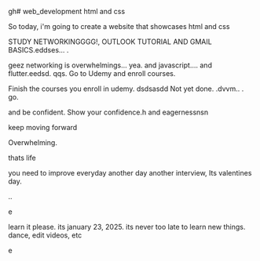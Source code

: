 gh# web_development
html and css

So today, i'm going to create a website that showcases html and css

STUDY NETWORKINGGGG!, OUTLOOK TUTORIAL AND GMAIL BASICS.eddses...
.

geez networking is overwhelmings...
yea.
and javascript....
and flutter.eedsd.
qqs.
Go to Udemy and enroll courses.

Finish the courses you enroll in udemy.
dsdsasdd
Not yet done. .dvvm..
.
go.

and be confident.
Show your confidence.h
and eagernessnsn

keep moving forward

Overwhelming.

thats life

you need to improve everyday
another day another interview, Its valentines day.

..

e










learn it please. its january 23, 2025. its never too late to learn new things.
dance, edit videos, etc

e 
